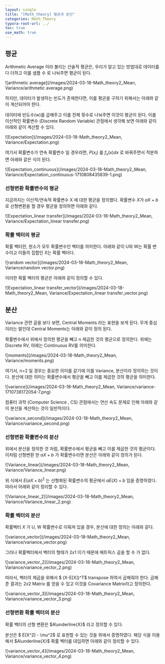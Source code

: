 ```yaml
---
layout: single
title: "[Math_theory] 평균과 분산" 
categories: Math_Theory
typora-root-url: ../
toc: true
use_math: true
---
```




## 평균

Arithmetic Average 이라 불리는 산술적 평균은, 우리가 알고 있는 방법대로 데이터를 다 더하고 이를 샘플 수 로 나눠주면 평균이 된다.

![arithmetic average](/images/2024-03-18-Math_theory2_Mean, Variance/arithmetic average.png)

하지만, 데이터가 발생하는 빈도가 존재한다면, 이를 평균을 구하기 위해서는 아래와 같이 계산되어야 한다. 

데이터에 빈도수(w)를 곱해주고 이를 전체 횟수로 나눠주면 이것이 평균이 된다.  이를 이산적인 확률변수 (Discrete Random Variable) 관점에서 생각해 보면 아래와 같이 아래와 같이 계산할 수 있다. 



![Expectation](/images/2024-03-18-Math_theory2_Mean, Variance/Expectation.png)



여기서 확률변수가 연속 확률변수 일 경우라면, $P(x_i)$ 를  $f_x(x) dx$ 로 바꿔주면서 적분하면 아래와 같은 식이 된다.



![Expectation_continuous](/images/2024-03-18-Math_theory2_Mean, Variance/Expectation_continuous-1710808435839-1.png)

### 선형변환 확률변수의 평균

지금까지는 이산적/연속적 확률변수 X 에 대한  평균을 정의했다. 확률변수 $X$가  $aX + b$ 로 선형변환을 할 경우 평균을 정의하면 아래와 같다. 



![Expectation_linear transfer](/images/2024-03-18-Math_theory2_Mean, Variance/Expectation_linear transfer.png)





### 확률 벡터의 평균

확률 벡터란, 원소가 모두 확률변수인 벡터를 의미한다. 아래와 같이 U와 W는 확률 변수이고 이들의 집합인 X는 확률 벡터다.



![random vector](/images/2024-03-18-Math_theory2_Mean, Variance/random vector.png)

이러한 확률 벡터의 평균은 아래와 같이 정의할 수 있다. 



![Expectation_linear transfer_vector](/images/2024-03-18-Math_theory2_Mean, Variance/Expectation_linear transfer_vector.png)







## 분산

Variance 관련 글을 보다 보면, Central Moments 라는 표현을 보게 된다. 무게 중심이라는 말인데 Central Moments는 아래와 같이 정의 된다. 

확률변수에서 위에서 정의한 평균을 빼고 n 제곱한 것의 평균으로 정의한다.  위에는 Discrete RV, 아래는 Continuous RV를 의미한다.

![moments](/images/2024-03-18-Math_theory2_Mean, Variance/moments.png)



여기서, n=2 일 경우는 중요한 의미를 같기에 이를 Variance, 분산이라 정의하는 것이다. 분산에 대한 의미는 확률변수에서 평균을 빼고 이를 제곱한 것의 평균을 의미한다. 

![variance](/images/2024-03-18-Math_theory2_Mean, Variance/variance-1710738172054-7.png)



컴퓨터 과학 (Computer Science , CS) 관점에서는 연산 속도 문제로 인해 아래와 같이 분산을 계산하는 것이 일반적이다. 

![variance_second](/images/2024-03-18-Math_theory2_Mean, Variance/variance_second.png)

### 선형변환 확률변수의 분산

위에서 분산을 정의한 것 처럼, 확률변수에서 평균을 빼고 이를 제곱한 것의 평균이다. 이처럼 선형변환 한 $aX +b$ 가 확률변수라면 분산은 아래와 같이 정의가 된다. 



![Variance_linear](/images/2024-03-18-Math_theory2_Mean, Variance/Variance_linear.png)

위 식에서 $E(aX +b)^2$  는 선형화된 확률변수의 평균에서 $aE(X)+b$ 임을 증명하였다. 따라서 아래와 같이 정리할 수 있다. 



![Variance_linear_2](/images/2024-03-18-Math_theory2_Mean, Variance/Variance_linear_2.png)

### 확률 벡터의 분산

확률벡터 $X$ 가 U, W 확률변수로 이뤄져 있을 경우, 분산에 대한 정의는 아래와 같다. 



![variance_vector](/images/2024-03-18-Math_theory2_Mean, Variance/variance_vector.png)

그러나 확률벡터에서 벡터의 형태가 $2x1$ 이기 때문에 매트릭스 곱을 할 수 가 없다.

![variance_vector_2](/images/2024-03-18-Math_theory2_Mean, Variance/variance_vector_2.png)

따라서, 벡터의 제곱을 위해서 $ (X-E[X])^T$  transpose 하여서 곱해줘야 한다. 곱해준 결과는 $2x2$ Matrix 를 얻을 수 있고 이것을 Covariance Matrix라고 정의한다. 



![variance_vector_3](/images/2024-03-18-Math_theory2_Mean, Variance/variance_vector_3.png)

### 선형변환 확률 벡터의 분산



확률 벡터의 선형 변환은 $A\underline{X}$ 라고 정의할 수 있다. 

분산은 $ E[X^2] - \mu^2$ 로 표현할 수 있는 것을 위에서 증명하였다.  해당 식을 이용해서 $A\underline{X}$ 확률 벡터를 대입하면 아래와 같이 정리할 수 있다.  

![variance_vector_4](/images/2024-03-18-Math_theory2_Mean, Variance/variance_vector_4.png)
